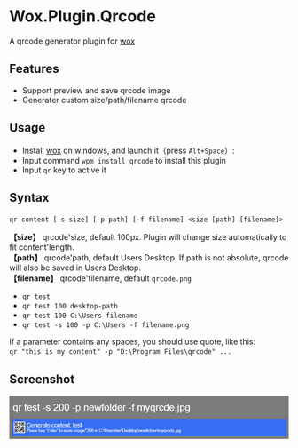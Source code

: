 # Wox.Plugin.Qrcode
A qrcode generator plugin for [wox][1]

## Features
* Support preview and save qrcode image
* Generater custom size/path/filename qrcode

## Usage
* Install [wox][1] on windows, and launch it（press `Alt+Space`）: 
* Input command `wpm install qrcode` to install this plugin
* Input `qr` key to active it

## Syntax
`qr content [-s size] [-p path] [-f filename] <size [path] [filename]>`

**【size】** qrcode'size, default 100px. Plugin will change size automatically to fit content'length.  
**【path】** qrcode'path, default Users Desktop. If path is not absolute, qrcode will also be saved in Users Desktop.  
**【filename】** qrcode'filename, default `qrcode.png`

 - `qr test ` 
 - `qr test 100 desktop-path` 
 - `qr test 100 C:\Users filename`
 - `qr test -s 100 -p C:\Users -f filename.png`

If a parameter contains any spaces, you should use quote, like this:   
`qr "this is my content" -p "D:\Program Files\qrcode" ...`

## Screenshot
![image](Images/screenshot.png)

[1]: http://www.getwox.com/